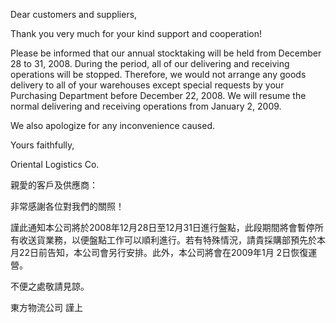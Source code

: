 Dear customers and suppliers,

Thank you very much for your kind support and cooperation!

Please be informed that our annual stocktaking will be held from
December 28 to 31, 2008. During the period, all of our delivering and
receiving operations will be stopped. Therefore, we would not arrange
any goods delivery to all of your warehouses except special requests by
your Purchasing Department before December 22, 2008. We will resume the
normal delivering and receiving operations from January 2, 2009.

We also apologize for any inconvenience caused.

Yours faithfully,

Oriental Logistics Co.

親愛的客戶及供應商：

非常感謝各位對我們的關照！

謹此通知本公司將於2008年12月28日至12月31日進行盤點，此段期間將會暫停所有收送貨業務，以便盤點工作可以順利進行。若有特殊情況，請貴採購部預先於本月22日前告知，本公司會另行安排。此外，本公司將會在2009年1月
2日恢復運營。

不便之處敬請見諒。

東方物流公司 謹上
